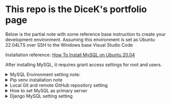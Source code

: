 # This repo is the DiceK's portfolio page

Below is the partial note with some reference base instruction to create your development environment.
Assuming this environment is set as Ubuntu 22.04LTS over SSH to the Windows base Visual Studio Code

Installation reference: [How To Install MySQL on Ubuntu 20.04](https://www.digitalocean.com/community/tutorials/how-to-install-mysql-on-ubuntu-20-04/)

After installing MySQL, it requires grant access settings for root and users. 
<details>
<summary>MySQL Environment setting note:</summary>
In order to edit as root, login

```
sudo mysql -u root -p
Enter password:
```

```
CREATE USER 'user'@'%' WITH GRANT OPTION;
```

Related reference page: 
 [Host 'xxx.xx.xxx.xxx' is not allowed to connect to this MySQL server](https://stackoverflow.com/questions/1559955/host-xxx-xx-xxx-xxx-is-not-allowed-to-connect-to-this-mysql-server/)
 [How To Allow Remote Access to MySQL](https://www.digitalocean.com/community/tutorials/how-to-allow-remote-access-to-mysql/)



Connect to the remote server in different IP address
```
mysql -u nextcloud -h 192.168.xxx.xxx -P 330x -p 
```
### Optional - replication setting

## Note
# Note

</details>

<details>
<summary>Pip venv installation note</summary>

Install venv to working directory
```
python3 -m venv venv
```

activate ```venv``` environment
```
source venv/bin/activate
```

pip install from requirements.txt file
```
python -m pip install -r requirements.txt
```

If ```mysqlclient==2.0.3``` gives error  saying "[Mysqlclient cannot install via pip, cannot find pkg-config name](https://stackoverflow.com/questions/76585758/mysqlclient-cannot-install-via-pip-cannot-find-pkg-config-name#:~:text=The%20error%20you%20are%20encountering,build%20the%20mysqlclient%20Python%20package.)", do below command
```
sudo apt-get install python3-dev default-libmysqlclient-dev build-essential pkg-config
```
[Reference from mysqlclient GitHub](https://github.com/PyMySQL/mysqlclient)

If ```ldap``` returns error, [I can't install python-ldap](https://stackoverflow.com/questions/4768446/i-cant-install-python-ldap), then do below
```
sudo apt-get install libsasl2-dev python3-dev libldap2-dev libssl-dev
```

Then do again
```
python -m pip install -r requirements.txt
```
should install all packages

</details>

<details>
<summary>Local Git and remote GitHub repository setting</summary>

Add git ignore file

***This is the very important step*** Git ignore files saves tons of space (such as venv file or media files) and unwilling file (such as password and email address etc) to expose to the remote if that is set especially as a public repository

get git files from GitHub:
Recommend read through [Using Git source control in VS Code](https://code.visualstudio.com/docs/sourcecontrol/overview)

Install Git on the linux environment 
```
sudo apt install 
```

Setup the remote repository to the local VS code environment

Go to the Git pane and then add remote folloing below screenshot

![image](https://github.com/dmatsukura/dm/assets/82191672/ddd2941a-0eb6-4cb6-a014-014b79059a7f)

Add remote URL here

![image](https://github.com/dmatsukura/dm/assets/82191672/3144dd1b-3c8a-45ab-a2b4-0b690fc27cef)

Put your name of this remote branch 

![image](https://github.com/dmatsukura/dm/assets/82191672/a240fc7b-46cd-4664-b34e-d0b6e3acce2b)

This name part will be appear when you type on the command to commit or pull every each time. For example:

![image](https://github.com/dmatsukura/dm/assets/82191672/269bd0b3-58c8-4c20-b39d-577dc8127393)


For the first commit, you have to set up your git config file entering your user.email and your user.name. 
Otherwise pop up below error message
```
(venv) xxxx$ git commit -m "initial local setting"
Author identity unknown

*** Please tell me who you are.

Run

  git config --global user.email "you@example.com"
  git config --global user.name "Your Name"

to set your account's default identity.
Omit --global to set the identity only in this repository.

fatal: unable to auto-detect email address (got 'xxxxx@xxxx-xxxx.(none)')
```

</details>


<details>
<summary> How to set MySQL as primary server</summary>
[How to set up environment variables in DJango](https://alicecampkin.medium.com/how-to-set-up-environment-variables-in-django-f3c4db78c55f)
Install django-environ
```
pip install django-environ
```
On the setting.py file do
```
import environ
```
Under import and from sections, enter:
```
#Initialize environment variables
env = environ.Env()
environ.Env.read_env()
```
Then create your .env file
CAUTION: If you have not create .gitignore file, create it otherwise this sql password will be exposed to the repository if that is the publicly accessible

Install django-extensions to generate secret key
Reference: [How To Store Django Secret Keys In Development And Production](https://www.youtube.com/watch?v=bPR3Q0BFFzw)
```
pip install django-extensions
```
Clone from GitHub repository to project directory 
Follow [this "Getting it", "Installing it" and "Using it" direction](https://github.com/django-extensions/django-extensions)

    $ git clone git://github.com/django-extensions/django-extensions.git
    $ cd django-extensions
    $ python setup.py install

Then finally run:
```
python manage.py generate_secret_key
```

Paste generated key into the SECRET_KEY section of .env file



[Git Ignore file list sample from toptal.com](https://www.toptal.com/developers/gitignore/api/python)

Abobe steps troubleshoot: If you are facing below error message
```
django.core.exceptions.ImproperlyConfigured: The app label 'django-extensions' is not a valid Python identifier.
```
The solution might be copy paste from README.md file the right file name is in the INSTALLED_APPS section 
![image](https://github.com/dmatsukura/dm/assets/82191672/d4ff3012-09d6-4def-84ac-1659754b95b9)

OR
Try create first app (above state is just created project and cloned the 'django-extensions' under project directory. 

![image](https://github.com/dmatsukura/dm/assets/82191672/0803aa99-6630-4500-b8c4-013d14e48b43)


</details>

<details>
<summary>Django MySQL setting setting </summary>
[Django official documentation](https://docs.djangoproject.com/en/4.2/intro/tutorial02/#database-setup)

[How to Connect MySQL Database with Django Project](https://www.youtube.com/watch?v=SNyCV8vOr-g)

Once setting is done do 
```
python manage.py makemigrations
```
And do migrate
```
python manage.py migrate
```
</detail >

<detail>
<summary>Apache mod-wsgi setting</sumamry>
[Setting reference site](https://modwsgi.readthedocs.io/en/develop/user-guides/quick-installation-guide.html)



</detail>
